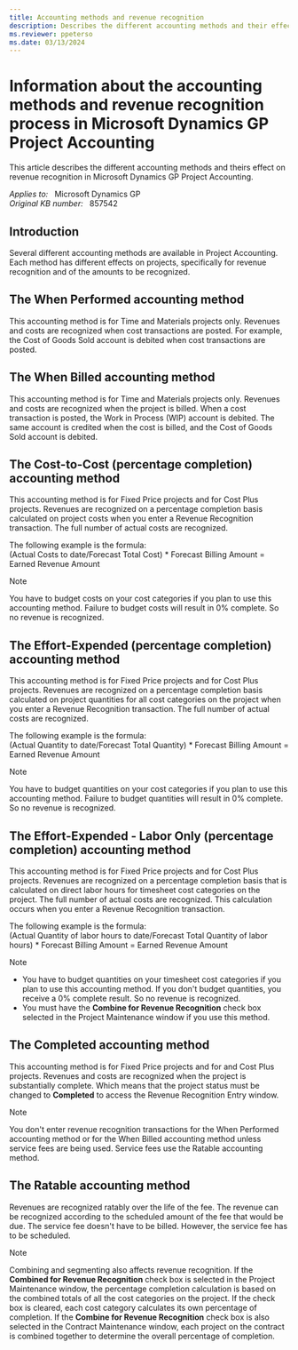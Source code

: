 ```yaml
---
title: Accounting methods and revenue recognition
description: Describes the different accounting methods and their effects on revenue recognition in Project Accounting.
ms.reviewer: ppeterso
ms.date: 03/13/2024
---
```

# Information about the accounting methods and revenue recognition process in Microsoft Dynamics GP Project Accounting

This article describes the different accounting methods and theirs effect on revenue recognition in Microsoft Dynamics GP Project Accounting.

_Applies to:_ &nbsp; Microsoft Dynamics GP  
_Original KB number:_ &nbsp; 857542

## Introduction

Several different accounting methods are available in Project Accounting. Each method has different effects on projects, specifically for revenue recognition and of the amounts to be recognized.

## The When Performed accounting method

This accounting method is for Time and Materials projects only. Revenues and costs are recognized when cost transactions are posted. For example, the Cost of Goods Sold account is debited when cost transactions are posted.

## The When Billed accounting method

This accounting method is for Time and Materials projects only. Revenues and costs are recognized when the project is billed. When a cost transaction is posted, the Work in Process (WIP) account is debited. The same account is credited when the cost is billed, and the Cost of Goods Sold account is debited.

## The Cost-to-Cost (percentage completion) accounting method

This accounting method is for Fixed Price projects and for Cost Plus projects. Revenues are recognized on a percentage completion basis calculated on project costs when you enter a Revenue Recognition transaction. The full number of actual costs are recognized.

The following example is the formula:  
(Actual Costs to date/Forecast Total Cost) * Forecast Billing Amount = Earned Revenue Amount

> [!NOTE]
> You have to budget costs on your cost categories if you plan to use this accounting method. Failure to budget costs will result in 0% complete. So no revenue is recognized.

## The Effort-Expended (percentage completion) accounting method

This accounting method is for Fixed Price projects and for Cost Plus projects. Revenues are recognized on a percentage completion basis calculated on project quantities for all cost categories on the project when you enter a Revenue Recognition transaction. The full number of actual costs are recognized.

The following example is the formula:  
(Actual Quantity to date/Forecast Total Quantity) * Forecast Billing Amount = Earned Revenue Amount

> [!NOTE]
> You have to budget quantities on your cost categories if you plan to use this accounting method. Failure to budget quantities will result in 0% complete. So no revenue is recognized.

## The Effort-Expended - Labor Only (percentage completion) accounting method

This accounting method is for Fixed Price projects and for Cost Plus projects. Revenues are recognized on a percentage completion basis that is calculated on direct labor hours for timesheet cost categories on the project. The full number of actual costs are recognized. This calculation occurs when you enter a Revenue Recognition transaction.

The following example is the formula:  
(Actual Quantity of labor hours to date/Forecast Total Quantity of labor hours) * Forecast Billing Amount = Earned Revenue Amount

> [!NOTE]
>
> - You have to budget quantities on your timesheet cost categories if you plan to use this accounting method. If you don't budget quantities, you receive a 0% complete result. So no revenue is recognized.
> - You must have the **Combine for Revenue Recognition** check box selected in the Project Maintenance window if you use this method.

## The Completed accounting method

This accounting method is for Fixed Price projects and for and Cost Plus projects. Revenues and costs are recognized when the project is substantially complete. Which means that the project status must be changed to **Completed** to access the Revenue Recognition Entry window.

> [!NOTE]
> You don't enter revenue recognition transactions for the When Performed accounting method or for the When Billed accounting method unless service fees are being used. Service fees use the Ratable accounting method.

## The Ratable accounting method

Revenues are recognized ratably over the life of the fee. The revenue can be recognized according to the scheduled amount of the fee that would be due. The service fee doesn't have to be billed. However, the service fee has to be scheduled.

> [!NOTE]
> Combining and segmenting also affects revenue recognition. If the **Combined for Revenue Recognition** check box is selected in the Project Maintenance window, the percentage completion calculation is based on the combined totals of all the cost categories on the project. If the check box is cleared, each cost category calculates its own percentage of completion. If the **Combine for Revenue Recognition** check box is also selected in the Contract Maintenance window, each project on the contract is combined together to determine the overall percentage of completion.
